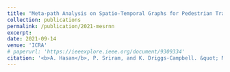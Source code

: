 ```yaml
---
title: "Meta-path Analysis on Spatio-Temporal Graphs for Pedestrian Trajectory Prediction"
collection: publications
permalink: /publication/2021-mesrnn
excerpt: 
date: 2021-09-14
venue: 'ICRA'
# paperurl: 'https://ieeexplore.ieee.org/document/9309334'
citation: '<b>A. Hasan</b>, P. Sriram, and K. Driggs-Campbell. &quot; Meta-path Analysis on Spatio-Temporal Graphs for Pedestrian Trajectory Prediction &quot; <i>IEEE International Conference on Robotics and Automation</i>, Under Review, 2022'
---
```

